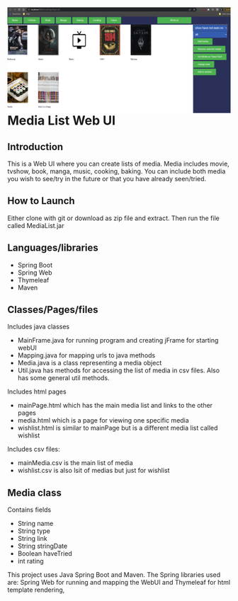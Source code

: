 <img src="src/main/resources/static/images/example.png" align="right" />

# Media List Web UI
## Introduction
This is a Web UI where you can create lists of media. 
Media includes movie, tvshow, book, manga, music, cooking, baking.
You can include both media you wish to see/try in the future or that you 
have already seen/tried.

## How to Launch
Either clone with git or download as zip file and extract.
Then run the file called MediaList.jar

## Languages/libraries

- Spring Boot
- Spring Web
- Thymeleaf
- Maven

## Classes/Pages/files
Includes java classes 
- MainFrame.java for running program and creating jFrame for starting webUI
- Mapping.java for mapping urls to java methods
- Media.java is a class representing a media object
- Util.java has methods for accessing the list of media in csv files. Also has some general util methods.

Includes html pages

- mainPage.html which has the main media list and links to the other pages
- media.html which is a page for viewing one specific media
- wishlist.html is similar to mainPage but is a different media list called wishlist

Includes csv files:

- mainMedia.csv is the main list of media 
- wishlist.csv is also lsit of medias but just for wishlist

## Media class
Contains fields
- String name
- String type
- String link
- String stringDate
- Boolean haveTried
- int rating


This project uses Java Spring Boot and Maven.
The Spring libraries used are: Spring Web for running and mapping the WebUI and Thymeleaf for html template rendering,
